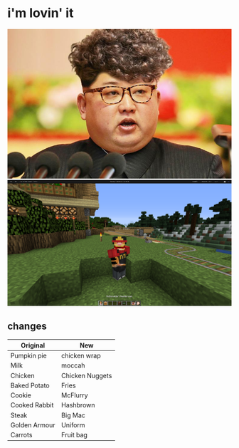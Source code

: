 # i'm lovin' it

![Meet me at McDonalds](meet_me_at_mcdonalds.jpeg)
![Screenshot](screenshot.png)

## changes

Original | New
--- | ---
Pumpkin pie | chicken wrap
Milk | moccah
Chicken | Chicken Nuggets
Baked Potato | Fries
Cookie | McFlurry
Cooked Rabbit | Hashbrown
Steak | Big Mac
Golden Armour | Uniform
Carrots | Fruit bag
